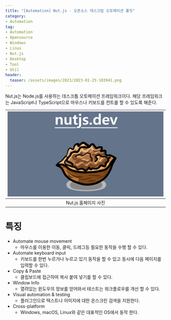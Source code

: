 ```yaml
---
title: "[Automation] Nut.js - 오픈소스 데스크탑 오토메이션 툴킷"
category: 
- Automation
tag:
- Automation
- Opensource
- Windows
- Linux
- Nut.js
- Desktop
- Tool
- Util
header:
  teaser: /assets/images/2023/2023-01-25-103941.png
---
```


Nut.js는 Node.js를 사용하는 데스크톱 오토메이션 프레임워크이다. 해당 프레임워크는 JavaScript나 TypeScript으로 마우스나 키보드를 컨트롤 할 수 있도록 해준다.

|![image](/assets/images/2023/2023-01-25-103941.png)|
|:---:|
|Nut.js 홈페이지 사진|

# 특징

* Automate mouse movement
  * 마우스를 이용한 이동, 클릭, 드레그등 필요한 동작을 수행 할 수 있다.
* Automate keyboard input
  * 키보드를 한번 누르거나 누르고 있기 동작을 할 수 있고 동시에 다음 페이지를 입력할 수 있다.
* Copy & Paste
  * 클립보드에 접근하여 복사 붙여 넣기를 할 수 있다.
* Window Info
  * 열려있는 윈도우의 정보를 얻어와서 테스트는 워크플로우를 개선 할 수 있다.
* Visual automation & testing
  * 플러그인으로 텍스트나 이미지에 대한 온스크린 검색을 지원한다. 
* Cross-platform
  * Windows, macOS, Linux와 같은 대표적인 OS에서 동작 한다.